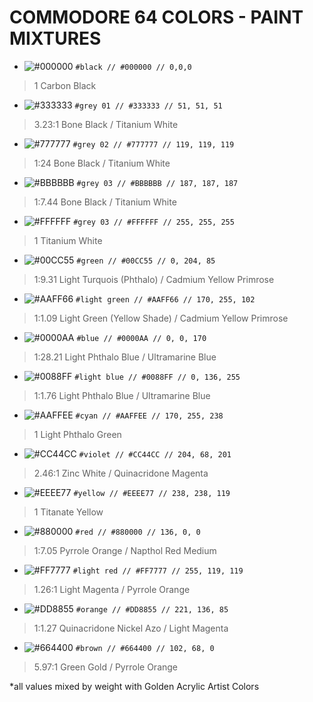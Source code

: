 # COMMODORE 64 COLORS - PAINT MIXTURES
- ![#000000](https://via.placeholder.com/15/000000/000000.png) `#black // #000000 // 0,0,0`
>1 Carbon Black

- ![#333333](https://via.placeholder.com/15/333333/333333.png) `#grey 01 // #333333 // 51, 51, 51`
>3.23:1 Bone Black / Titanium White

- ![#777777](https://via.placeholder.com/15/777777/777777.png) `#grey 02 // #777777 // 119, 119, 119`
>1:24 Bone Black / Titanium White

- ![#BBBBBB](https://via.placeholder.com/15/BBBBBB/BBBBBB.png) `#grey 03 // #BBBBBB // 187, 187, 187`
>1:7.44 Bone Black / Titanium White

- ![#FFFFFF](https://via.placeholder.com/15/FFFFFF/FFFFFF.png) `#grey 03 // #FFFFFF // 255, 255, 255`
>1 Titanium White

- ![#00CC55](https://via.placeholder.com/15/00CC55/00CC55.png) `#green // #00CC55 // 0, 204, 85`
>1:9.31 Light Turquois (Phthalo) / Cadmium Yellow Primrose

- ![#AAFF66](https://via.placeholder.com/15/AAFF66/AAFF66.png) `#light green // #AAFF66 // 170, 255, 102`
>1:1.09 Light Green (Yellow Shade) / Cadmium Yellow Primrose

- ![#0000AA](https://via.placeholder.com/15/0000AA/0000AA.png) `#blue // #0000AA // 0, 0, 170`
>1:28.21 Light Phthalo Blue / Ultramarine Blue

- ![#0088FF](https://via.placeholder.com/15/0088FF/0088FF.png) `#light blue // #0088FF // 0, 136, 255`
>1:1.76 Light Phthalo Blue / Ultramarine Blue

- ![#AAFFEE](https://via.placeholder.com/15/AAFFEE/AAFFEE.png) `#cyan // #AAFFEE // 170, 255, 238`
>1 Light Phthalo Green

- ![#CC44CC](https://via.placeholder.com/15/CC44CC/CC44CC.png) `#violet // #CC44CC // 204, 68, 201`
>2.46:1 Zinc White / Quinacridone Magenta

- ![#EEEE77](https://via.placeholder.com/15/EEEE77/EEEE77.png) `#yellow // #EEEE77 // 238, 238, 119`
>1 Titanate Yellow

- ![#880000](https://via.placeholder.com/15/880000/880000.png) `#red // #880000 // 136, 0, 0`
>1:7.05 Pyrrole Orange / Napthol Red Medium

- ![#FF7777](https://via.placeholder.com/15/FF7777/FF7777.png) `#light red // #FF7777 // 255, 119, 119`
>1.26:1 Light Magenta / Pyrrole Orange

- ![#DD8855](https://via.placeholder.com/15/DD8855/DD8855.png) `#orange // #DD8855 // 221, 136, 85`
>1:1.27 Quinacridone Nickel Azo / Light Magenta

- ![#664400](https://via.placeholder.com/15/664400/664400.png) `#brown // #664400 // 102, 68, 0`
>5.97:1 Green Gold / Pyrrole Orange

*all values mixed by weight with Golden Acrylic Artist Colors
